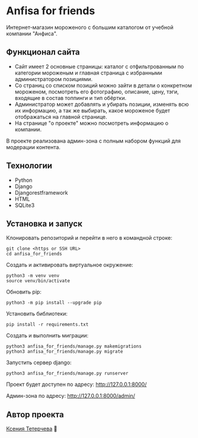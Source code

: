 # Anfisa for friends 
Интернет-магазин мороженого с большим каталогом от учебной компании "Анфиса".

## Функционал сайта

- Сайт имеет 2 основные страницы: каталог с отфильтрованным по категории мороженым и главная страница с избранными администратором позициями.
- Со страниц со списком позиций можно зайти в детали о конкретном мороженом, посмотреть его фотографию, описание, цену, тэги, входящие в состав топпинги и тип обёртки.
- Администратор может добавлять и убирать позиции, изменять всю их информацию, а так же выбирать, какое мороженое будет отображаться на главной странице.
- На странице "о проекте" можно посмотреть информацию о компании.

В проекте реализована админ-зона с полным набором функций для модерации контента.

## Технологии

- Python
- Django
- Djangorestframework
- HTML
- SQLite3


## Установка и запуск

Клонировать репозиторий и перейти в него в командной строке:
```
git clone <https or SSH URL>
cd anfisa_for_friends
```

Создать и активировать виртуальное окружение:
```
python3 -m venv venv
source venv/bin/activate
```

Обновить pip:
```
python3 -m pip install --upgrade pip
```

Установить библиотеки:
```
pip install -r requirements.txt
```

Создать и выполнить миграции:
```
python3 anfisa_for_friends/manage.py makemigrations
python3 anfisa_for_friends/manage.py migrate
```

Запустить сервер django:
```
python3 anfisa_for_friends/manage.py runserver
```

Проект будет доступен по адресу: http://127.0.0.1:8000/

Админ-зона по адресу: http://127.0.0.1:8000/admin/

  
## Автор проекта
[Ксения Тетерчева](https://github.com/GreenVibesOnly/) 🌿

